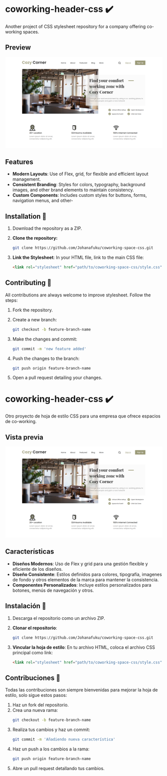 # coworking-header-css ✔️ 

Another project of CSS stylesheet repository for a company offering co-working spaces. 

## Preview

<img src='/code/img/preview_project.png'>

## Features

- **Modern Layouts**: Use of Flex, grid, for flexible and efficient layout management.
- **Consistent Branding**: Styles for colors, typography, background images, and other brand elements to maintain consistency.
- **Custom Components**: Includes custom styles for buttons, forms, navigation menus, and other-


## Installation 📝

1. Download the repository as a ZIP.

2. **Clone the repository:**
     ```sh
    git clone https://github.com/Johanafuku/coworking-space-css.git
    ```
3. **Link the Stylesheet**:
    In your HTML file, link to the main CSS file:
    ```html
    <link rel="stylesheet" href="path/to/coworking-space-css/style.css">
    ```


## Contributing 💭

All contributions are always welcome to improve stylesheet. Follow the steps:

1. Fork the repository.

2. Create a new branch: 
    ```sh
    git checkout -b feature-branch-name
    ```
3. Make the changes and commit: 
    ```sh
    git commit -m 'new feature added'
    ```
4. Push the changes to the branch: 
    ```sh
    git push origin feature-branch-name
    ```
5. Open a pull request detailing your changes.


#
# coworking-header-css ✔️ 

Otro proyecto de hoja de estilo CSS para una empresa que ofrece espacios de co-working. 

## Vista previa

<img src='/code/img/preview_project.png'>

## Características

- **Diseños Modernos**: Uso de Flex y grid para una gestión flexible y eficiente de los diseños.
- **Diseño Consistente**: Estilos definidos para colores, tipografía, imagenes de fondo y otros elementos de la marca para mantener la consistencia.
- **Componentes Personalizados**: Incluye estilos personalizados para botones, menús de navegación y otros.

## Instalación 📝

1. Descarga el repositorio como un archivo ZIP.

2. **Clonar el repositorio**: 
    ```sh
    git clone https://github.com/Johanafuku/coworking-space-css.git
    ```

3. **Vincular la hoja de estilo**:
    En tu archivo HTML, coloca el archivo CSS principal como link:
    ```html
    <link rel="stylesheet" href="path/to/coworking-space-css/style.css">
    ```

## Contribuciones 💭

Todas las contribuciones son  siempre bienvenidas para mejorar la hoja de estilo, solo sigue estos pasos:

1. Haz un fork del repositorio.
2. Crea una nueva rama: 
    ```sh
    git checkout -b feature-branch-name
    ```
3. Realiza tus cambios y haz un commit: 
    ```sh
    git commit -m 'Añadiendo nueva característica'
    ```
4. Haz un push a los cambios a la rama: 
    ```sh
    git push origin feature-branch-name
    ```
5. Abre un pull request detallando tus cambios.